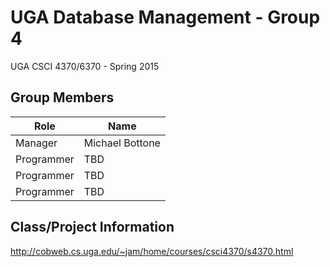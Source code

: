 # UGA Database Management - Group 4
UGA CSCI 4370/6370 - Spring 2015

## Group Members
| Role | Name |
| ----- | ---- |
| Manager | Michael Bottone |
| Programmer | TBD |
| Programmer |  TBD |
| Programmer | TBD |

## Class/Project Information
http://cobweb.cs.uga.edu/~jam/home/courses/csci4370/s4370.html
